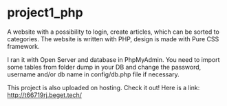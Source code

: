 # project1_php
A website with a possibility to login, create articles, which can be sorted to categories. The website is written with PHP, design is made with Pure CSS framework.

I ran it with Open Server and database in PhpMyAdmin.
You need to import some tables from folder dump in your DB and change the password, username and/or db name in config/db.php file if necessary.

This project is also uploaded on hosting. Check it out! Here is a link: http://t66719rj.beget.tech/
